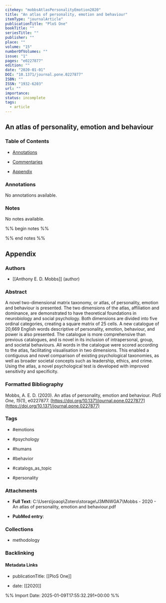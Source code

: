 ```yaml
---
citekey: "mobbsAtlasPersonalityEmotion2020"
title: "An atlas of personality, emotion and behaviour"
itemType: "journalArticle"
publicationTitle: "PloS One"
bookTitle: ""
seriesTitle: ""
publisher: ""
place: ""
volume: "15"
numberOfVolumes: ""
issue: "1"
pages: "e0227877"
edition: ""
date: "2020-01-01"
DOI: "10.1371/journal.pone.0227877"
ISBN: ""
ISSN: "1932-6203"
url: ""
importance: 
status: incomplete
tags:
  - article
---
```


## An atlas of personality, emotion and behaviour

### Table of Contents

- [Annotations](#annotations)

+ [Commentaries](#commentaries)

- [Appendix](#appendix)

### Annotations


No annotations available.


### Notes


No notes available.


%% begin notes %%

<!-- Write your personal notes here -->

%% end notes %%

## Appendix

### Authors


- [[Anthony E. D. Mobbs]] (author)



### Abstract

A novel two-dimensional matrix taxonomy, or atlas, of personality, emotion and behaviour is presented. The two dimensions of the atlas, affiliation and dominance, are demonstrated to have theoretical foundations in neurobiology and social psychology. Both dimensions are divided into five ordinal categories, creating a square matrix of 25 cells. A new catalogue of 20,669 English words descriptive of personality, emotion, behaviour, and power is also presented. The catalogue is more comprehensive than previous catalogues, and is novel in its inclusion of intrapersonal, group, and societal behaviours. All words in the catalogue were scored according to the atlas, facilitating visualisation in two dimensions. This enabled a contiguous and novel comparison of existing psychological taxonomies, as well as broader societal concepts such as leadership, ethics, and crime. Using the atlas, a novel psychological test is developed with improved sensitivity and specificity.


### Formatted Bibliography

Mobbs, A. E. D. (2020). An atlas of personality, emotion and behaviour. _PloS One_, _15_(1), e0227877. [https://doi.org/10.1371/journal.pone.0227877](https://doi.org/10.1371/journal.pone.0227877)


### Tags


- #emotions

- #psychology

- #humans

- #behavior

- #catalogs_as_topic

- #personality




### Attachments


- **Full Text**: C:\Users\joaop\Zotero\storage\J3MNWGA7\Mobbs - 2020 - An atlas of personality, emotion and behaviour.pdf

- **PubMed entry**: 




### Collections


- methodology





### Backlinking


#### Metadata Links


- publicationTitle: [[PloS One]]




- date: [[2020]]





<!-- Any additional notes or comments -->


%% Import Date: 2025-01-09T17:55:32.291+00:00 %%
